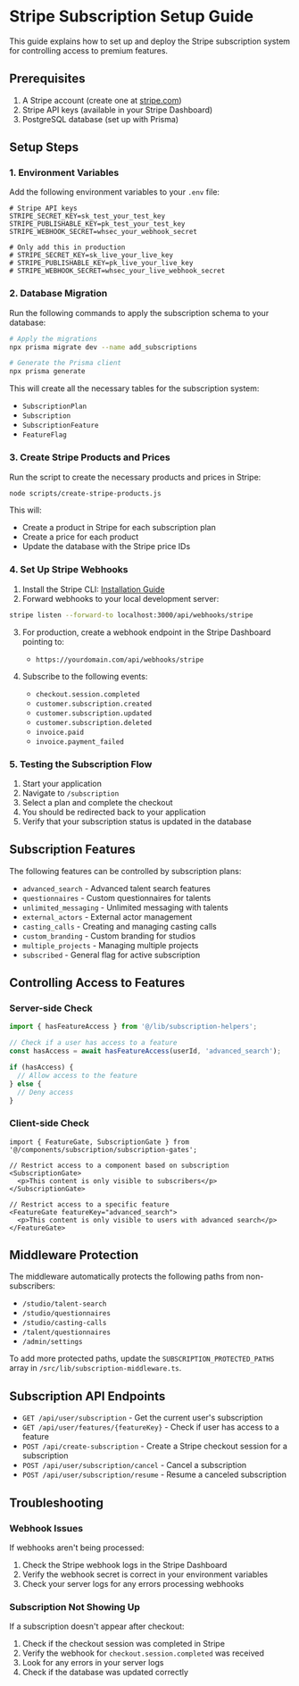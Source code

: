 # Stripe Subscription Setup Guide

This guide explains how to set up and deploy the Stripe subscription system for controlling access to premium features.

## Prerequisites

1. A Stripe account (create one at [stripe.com](https://stripe.com))
2. Stripe API keys (available in your Stripe Dashboard)
3. PostgreSQL database (set up with Prisma)

## Setup Steps

### 1. Environment Variables

Add the following environment variables to your `.env` file:

```
# Stripe API keys
STRIPE_SECRET_KEY=sk_test_your_test_key
STRIPE_PUBLISHABLE_KEY=pk_test_your_test_key
STRIPE_WEBHOOK_SECRET=whsec_your_webhook_secret

# Only add this in production
# STRIPE_SECRET_KEY=sk_live_your_live_key
# STRIPE_PUBLISHABLE_KEY=pk_live_your_live_key
# STRIPE_WEBHOOK_SECRET=whsec_your_live_webhook_secret
```

### 2. Database Migration

Run the following commands to apply the subscription schema to your database:

```bash
# Apply the migrations
npx prisma migrate dev --name add_subscriptions

# Generate the Prisma client
npx prisma generate
```

This will create all the necessary tables for the subscription system:
- `SubscriptionPlan`
- `Subscription`
- `SubscriptionFeature`
- `FeatureFlag`

### 3. Create Stripe Products and Prices

Run the script to create the necessary products and prices in Stripe:

```bash
node scripts/create-stripe-products.js
```

This will:
- Create a product in Stripe for each subscription plan
- Create a price for each product
- Update the database with the Stripe price IDs

### 4. Set Up Stripe Webhooks

1. Install the Stripe CLI: [Installation Guide](https://stripe.com/docs/stripe-cli)
2. Forward webhooks to your local development server:

```bash
stripe listen --forward-to localhost:3000/api/webhooks/stripe
```

3. For production, create a webhook endpoint in the Stripe Dashboard pointing to:
   - `https://yourdomain.com/api/webhooks/stripe`
   
4. Subscribe to the following events:
   - `checkout.session.completed`
   - `customer.subscription.created`
   - `customer.subscription.updated`
   - `customer.subscription.deleted`
   - `invoice.paid`
   - `invoice.payment_failed`

### 5. Testing the Subscription Flow

1. Start your application
2. Navigate to `/subscription`
3. Select a plan and complete the checkout
4. You should be redirected back to your application
5. Verify that your subscription status is updated in the database

## Subscription Features

The following features can be controlled by subscription plans:

- `advanced_search` - Advanced talent search features
- `questionnaires` - Custom questionnaires for talents
- `unlimited_messaging` - Unlimited messaging with talents
- `external_actors` - External actor management
- `casting_calls` - Creating and managing casting calls
- `custom_branding` - Custom branding for studios
- `multiple_projects` - Managing multiple projects
- `subscribed` - General flag for active subscription

## Controlling Access to Features

### Server-side Check

```typescript
import { hasFeatureAccess } from '@/lib/subscription-helpers';

// Check if a user has access to a feature
const hasAccess = await hasFeatureAccess(userId, 'advanced_search');

if (hasAccess) {
  // Allow access to the feature
} else {
  // Deny access
}
```

### Client-side Check

```tsx
import { FeatureGate, SubscriptionGate } from '@/components/subscription/subscription-gates';

// Restrict access to a component based on subscription
<SubscriptionGate>
  <p>This content is only visible to subscribers</p>
</SubscriptionGate>

// Restrict access to a specific feature
<FeatureGate featureKey="advanced_search">
  <p>This content is only visible to users with advanced search</p>
</FeatureGate>
```

## Middleware Protection

The middleware automatically protects the following paths from non-subscribers:

- `/studio/talent-search`
- `/studio/questionnaires`
- `/studio/casting-calls`
- `/talent/questionnaires`
- `/admin/settings`

To add more protected paths, update the `SUBSCRIPTION_PROTECTED_PATHS` array in `/src/lib/subscription-middleware.ts`.

## Subscription API Endpoints

- `GET /api/user/subscription` - Get the current user's subscription
- `GET /api/user/features/{featureKey}` - Check if user has access to a feature
- `POST /api/create-subscription` - Create a Stripe checkout session for a subscription
- `POST /api/user/subscription/cancel` - Cancel a subscription
- `POST /api/user/subscription/resume` - Resume a canceled subscription

## Troubleshooting

### Webhook Issues

If webhooks aren't being processed:

1. Check the Stripe webhook logs in the Stripe Dashboard
2. Verify the webhook secret is correct in your environment variables
3. Check your server logs for any errors processing webhooks

### Subscription Not Showing Up

If a subscription doesn't appear after checkout:

1. Check if the checkout session was completed in Stripe
2. Verify the webhook for `checkout.session.completed` was received
3. Look for any errors in your server logs
4. Check if the database was updated correctly